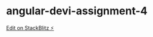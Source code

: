 # angular-devi-assignment-4

[Edit on StackBlitz ⚡️](https://stackblitz.com/edit/angular-devi-assignment-4)